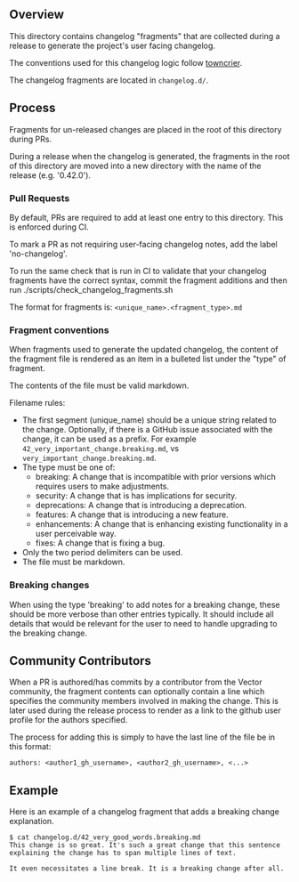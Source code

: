 ## Overview

This directory contains changelog "fragments" that are collected during a release to
generate the project's user facing changelog.

The conventions used for this changelog logic follow [towncrier](https://towncrier.readthedocs.io/en/stable/markdown.html).

The changelog fragments are located in `changelog.d/`.

## Process

Fragments for un-released changes are placed in the root of this directory during PRs.

During a release when the changelog is generated, the fragments in the root of this
directory are moved into a new directory with the name of the release (e.g. '0.42.0').

### Pull Requests

By default, PRs are required to add at least one entry to this directory.
This is enforced during CI.

To mark a PR as not requiring user-facing changelog notes, add the label 'no-changelog'.

To run the same check that is run in CI to validate that your changelog fragments have
the correct syntax, commit the fragment additions and then run ./scripts/check_changelog_fragments.sh

The format for fragments is: `<unique_name>.<fragment_type>.md`

### Fragment conventions

When fragments used to generate the updated changelog, the content of the fragment file is
rendered as an item in a bulleted list under the "type" of fragment.

The contents of the file must be valid markdown.

Filename rules:
- The first segment (unique_name) should be a unique string related to the change.
  Optionally, if there is a GitHub issue associated with the change, it can be used as a prefix.
  For example `42_very_important_change.breaking.md`, vs `very_important_change.breaking.md`.
- The type must be one of:
    - breaking: A change that is incompatible with prior versions which requires users to make adjustments.
    - security: A change that is has implications for security.
    - deprecations: A change that is introducing a deprecation.
    - features: A change that is introducing a new feature.
    - enhancements: A change that is enhancing existing functionality in a user perceivable way.
    - fixes: A change that is fixing a bug.
- Only the two period delimiters can be used.
- The file must be markdown.

### Breaking changes

When using the type 'breaking' to add notes for a breaking change, these should be more verbose than
other entries typically. It should include all details that would be relevant for the user to need
to handle upgrading to the breaking change.

## Community Contributors

When a PR is authored/has commits by a contributor from the Vector community, the fragment contents
can optionally contain a line which specifies the community members involved in making the change.
This is later used during the release process to render as a link to the github user profile for
the authors specified.

The process for adding this is simply to have the last line of the file be in this format:

    authors: <author1_gh_username>, <author2_gh_username>, <...>

## Example

Here is an example of a changelog fragment that adds a breaking change explanation.

    $ cat changelog.d/42_very_good_words.breaking.md
    This change is so great. It's such a great change that this sentence
    explaining the change has to span multiple lines of text.

    It even necessitates a line break. It is a breaking change after all.
